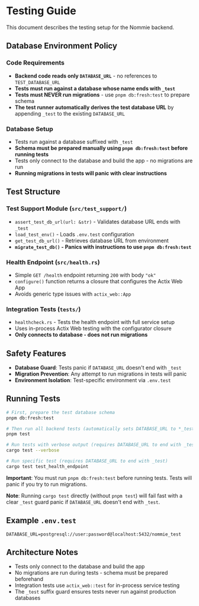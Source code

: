 # Testing Guide

This document describes the testing setup for the Nommie backend.

## Database Environment Policy

### Code Requirements
- **Backend code reads only `DATABASE_URL`** - no references to `TEST_DATABASE_URL`
- **Tests must run against a database whose name ends with `_test`**
- **Tests must NEVER run migrations** - use `pnpm db:fresh:test` to prepare schema
- **The test runner automatically derives the test database URL** by appending `_test` to the existing `DATABASE_URL`

### Database Setup
- Tests run against a database suffixed with `_test`
- **Schema must be prepared manually using `pnpm db:fresh:test` before running tests**
- Tests only connect to the database and build the app - no migrations are run
- **Running migrations in tests will panic with clear instructions**

## Test Structure

### Test Support Module (`src/test_support/`)
- `assert_test_db_url(url: &str)` - Validates database URL ends with `_test`
- `load_test_env()` - Loads `.env.test` configuration
- `get_test_db_url()` - Retrieves database URL from environment
- **`migrate_test_db()` - Panics with instructions to use `pnpm db:fresh:test`**

### Health Endpoint (`src/health.rs`)
- Simple `GET /health` endpoint returning `200` with body `"ok"`
- `configure()` function returns a closure that configures the Actix Web App
- Avoids generic type issues with `actix_web::App`

### Integration Tests (`tests/`)
- `healthcheck.rs` - Tests the health endpoint with full service setup
- Uses in-process Actix Web testing with the configurator closure
- **Only connects to database - does not run migrations**

## Safety Features

- **Database Guard**: Tests panic if `DATABASE_URL` doesn't end with `_test`
- **Migration Prevention**: Any attempt to run migrations in tests will panic
- **Environment Isolation**: Test-specific environment via `.env.test`

## Running Tests

```bash
# First, prepare the test database schema
pnpm db:fresh:test

# Then run all backend tests (automatically sets DATABASE_URL to *_test)
pnpm test

# Run tests with verbose output (requires DATABASE_URL to end with _test)
cargo test --verbose

# Run specific test (requires DATABASE_URL to end with _test)
cargo test test_health_endpoint
```

**Important**: You must run `pnpm db:fresh:test` before running tests. Tests will panic if you try to run migrations.

**Note**: Running `cargo test` directly (without `pnpm test`) will fail fast with a clear `_test` guard panic if `DATABASE_URL` doesn't end with `_test`.

## Example `.env.test`

```env
DATABASE_URL=postgresql://user:password@localhost:5432/nommie_test
```

## Architecture Notes

- Tests only connect to the database and build the app
- No migrations are run during tests - schema must be prepared beforehand
- Integration tests use `actix_web::test` for in-process service testing
- The `_test` suffix guard ensures tests never run against production databases
